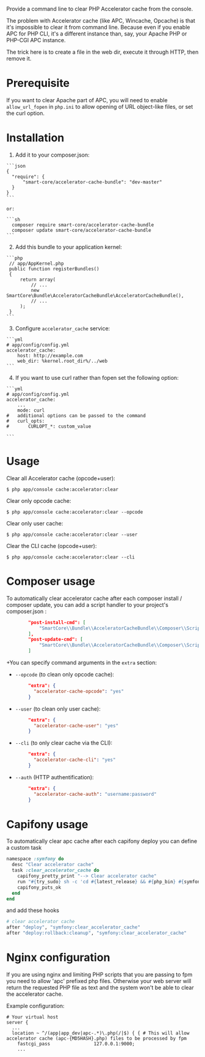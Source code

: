 Provide a command line to clear PHP Accelerator cache from the console.

The problem with Accelerator cache (like APC, Wincache, Opcache) is that it's impossible to clear it from command line.
Because even if you enable APC for PHP CLI, it's a different instance than,
say, your Apache PHP or PHP-CGI APC instance.

The trick here is to create a file in the web dir, execute it through HTTP,
then remove it.

Prerequisite
============

If you want to clear Apache part of APC, you will need to enable `allow_url_fopen` in `php.ini` to allow opening of URL
object-like files, or set the curl option.



Installation
============

  1. Add it to your composer.json:

    ```json
    {
      "require": {
          "smart-core/accelerator-cache-bundle": "dev-master"
      }
    }
    ```

    or:

    ```sh
      composer require smart-core/accelerator-cache-bundle
      composer update smart-core/accelerator-cache-bundle
    ```

  2. Add this bundle to your application kernel:

    ```php
     // app/AppKernel.php
     public function registerBundles()
     {
         return array(
             // ...
             new SmartCore\Bundle\AcceleratorCacheBundle\AcceleratorCacheBundle(),
             // ...
         );
     }
    ```

  3. Configure `accelerator_cache` service:

    ```yml
    # app/config/config.yml
    accelerator_cache:
        host: http://example.com
        web_dir: %kernel.root_dir%/../web
    ```

  4. If you want to use curl rather than fopen set the following option:

    ```yml
    # app/config/config.yml
    accelerator_cache:
        ...
        mode: curl
    #   additional options can be passed to the command
    #   curl_opts:
    #       CURLOPT_*: custom_value

    ```

Usage
=====

Clear all Accelerator cache (opcode+user):

    $ php app/console cache:accelerator:clear

Clear only opcode cache:

    $ php app/console cache:accelerator:clear --opcode

Clear only user cache:

    $ php app/console cache:accelerator:clear --user

Clear the CLI cache (opcode+user):

    $ php app/console cache:accelerator:clear --cli


Composer usage
==============

To automatically clear accelerator cache after each composer install / composer update, you can add a script handler to your project's composer.json :

```json
        "post-install-cmd": [
            "SmartCore\\Bundle\\AcceleratorCacheBundle\\Composer\\ScriptHandler::clearCache"
        ],
        "post-update-cmd": [
            "SmartCore\\Bundle\\AcceleratorCacheBundle\\Composer\\ScriptHandler::clearCache"
        ]
```

+You can specify command arguments in the `extra` section:

- `--opcode` (to clean only opcode cache):

```json
        "extra": {
          "accelerator-cache-opcode": "yes"
        }
```

- `--user` (to clean only user cache):

```json
        "extra": {
          "accelerator-cache-user": "yes"
        }
```

- `--cli` (to only clear cache via the CLI):

```json
        "extra": {
          "accelerator-cache-cli": "yes"
        }
```

- `--auth` (HTTP authentification):

```json
        "extra": {
          "accelerator-cache-auth": "username:password"
        }
```


Capifony usage
==============

To automatically clear apc cache after each capifony deploy you can define a custom task

```ruby
namespace :symfony do
  desc "Clear accelerator cache"
  task :clear_accelerator_cache do
    capifony_pretty_print "--> Clear accelerator cache"
    run "#{try_sudo} sh -c 'cd #{latest_release} && #{php_bin} #{symfony_console} cache:accelerator:clear #{console_options}'"
    capifony_puts_ok
  end
end
```

and add these hooks

```ruby
# clear accelerator cache
after "deploy", "symfony:clear_accelerator_cache"
after "deploy:rollback:cleanup", "symfony:clear_accelerator_cache"
```

Nginx configuration
===================

If you are using nginx and limiting PHP scripts that you are passing to fpm you need to allow 'apc' prefixed php files. Otherwise your web server will return the requested PHP file as text and the system won't be able to clear the accelerator cache.

Example configuration:
```
# Your virtual host
server {
  ...
  location ~ ^/(app|app_dev|apc-.*)\.php(/|$) { { # This will allow accelerator cache (apc-{MD5HASH}.php) files to be processed by fpm
    fastcgi_pass                127.0.0.1:9000;
    ...
``` 
